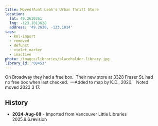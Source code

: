 ```yaml
---
title: Moved!Aunt Leah's Urban Thrift Store
location:
  lat: 49.2630361
  lng: -123.1013628
  address: '49.2630, -123.1014'
tags:
  - kml-import
  - removed
  - defunct
  - violet-marker
  - inactive
photo: /images/libraries/placeholder-library.jpg
library_id: '00453'
---
```

On Broadway they had a free box.  
Their new store at 3328 Fraser St. had no free box when last checked. 
—Added to map by K.D., 2020.  
Noted moved 2023 3 17.

## History
- **2024-Aug-08** - Imported from Vancouver Little Libraries 2025.8.6.revision
